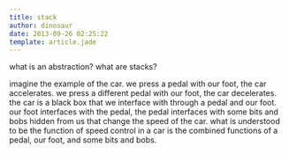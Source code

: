 ```yaml
---
title: stack
author: dinosaur
date: 2013-09-26 02:25:22
template: article.jade
---
```


what is an abstraction? what are stacks?

imagine the example of the car. we press a pedal with our foot, the car accelerates. we press a different pedal with our foot, the car decelerates. the car is a black box that we interface with through a pedal and our foot. our foot interfaces with the pedal, the pedal interfaces with some bits and bobs hidden from us that change the speed of the car. what is understood to be the function of speed control in a car is the combined functions of a pedal, our foot, and some bits and bobs.

<span class="more"></span>


